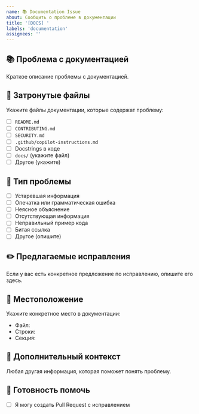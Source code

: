 ```yaml
---
name: 📚 Documentation Issue
about: Сообщить о проблеме в документации
title: '[DOCS] '
labels: 'documentation'
assignees: ''
---
```


## 📚 Проблема с документацией

Краткое описание проблемы с документацией.

## 📄 Затронутые файлы

Укажите файлы документации, которые содержат проблему:

- [ ] `README.md`
- [ ] `CONTRIBUTING.md`
- [ ] `SECURITY.md`
- [ ] `.github/copilot-instructions.md`
- [ ] Docstrings в коде
- [ ] `docs/` (укажите файл)
- [ ] Другое (укажите)

## 🐛 Тип проблемы

- [ ] Устаревшая информация
- [ ] Опечатка или грамматическая ошибка
- [ ] Неясное объяснение
- [ ] Отсутствующая информация
- [ ] Неправильный пример кода
- [ ] Битая ссылка
- [ ] Другое (опишите)

## ✏️ Предлагаемые исправления

Если у вас есть конкретное предложение по исправлению, опишите его здесь.

## 📍 Местоположение

Укажите конкретное место в документации:

- Файл:
- Строки:
- Секция:

## 📎 Дополнительный контекст

Любая другая информация, которая поможет понять проблему.

## 🙋 Готовность помочь

- [ ] Я могу создать Pull Request с исправлением
